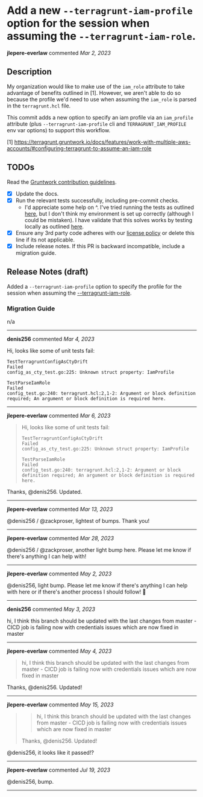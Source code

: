 # Add a new `--terragrunt-iam-profile` option for the session when assuming the `--terragrunt-iam-role`.

**jlepere-everlaw** commented *Mar 2, 2023*

## Description

My organization would like to make use of the `iam_role` attribute to take advantage of benefits outlined in [1]. However, we aren't able to do so because the profile we'd need to use when assuming the `iam_role` is parsed in the `terragrunt.hcl` file.

This commit adds a new option to specify an iam profile via an `iam_profile` attribute (plus `--terragrunt-iam-profile` cli and `TERRAGRUNT_IAM_PROFILE` env var options) to support this workflow.

[1] https://terragrunt.gruntwork.io/docs/features/work-with-multiple-aws-accounts/#configuring-terragrunt-to-assume-an-iam-role

## TODOs

Read the [Gruntwork contribution guidelines](https://gruntwork.notion.site/Gruntwork-Coding-Methodology-02fdcd6e4b004e818553684760bf691e).

- [x] Update the docs.
- [x] Run the relevant tests successfully, including pre-commit checks.
  - I'd appreciate some help on ^. I've tried running the tests as outlined [here](https://terragrunt.gruntwork.io/docs/community/contributing/#running-tests), but I don't think my environment is set up correctly (although I could be mistaken). I have validate that this solves works by testing locally as outlined [here](--terragrunt-iam-role "arn:aws:iam::730118560661:role/RELEASE_MIGRATION_SHUTDOWN-FUTURE").
- [x] Ensure any 3rd party code adheres with our [license policy](https://www.notion.so/gruntwork/Gruntwork-licenses-and-open-source-usage-policy-f7dece1f780341c7b69c1763f22b1378) or delete this line if its not applicable.
- [x] Include release notes. If this PR is backward incompatible, include a migration guide.

## Release Notes (draft)

<!-- One-line description of the PR that can be included in the final release notes. -->
Added a `--terragrunt-iam-profile` option to specify the profile for the session when assuming the [--terragrunt-iam-role](https://terragrunt.gruntwork.io/docs/reference/cli-options/#terragrunt-iam-role).

### Migration Guide

n/a
<br />
***


**denis256** commented *Mar 4, 2023*

Hi, looks like some of unit tests fail:
```
TestTerragruntConfigAsCtyDrift
Failed
config_as_cty_test.go:225: Unknown struct property: IamProfile
```

```
TestParseIamRole
Failed
config_test.go:240: terragrunt.hcl:2,1-2: Argument or block definition required; An argument or block definition is required here.
```
***

**jlepere-everlaw** commented *Mar 6, 2023*

> Hi, looks like some of unit tests fail:
> 
> ```
> TestTerragruntConfigAsCtyDrift
> Failed
> config_as_cty_test.go:225: Unknown struct property: IamProfile
> ```
> 
> ```
> TestParseIamRole
> Failed
> config_test.go:240: terragrunt.hcl:2,1-2: Argument or block definition required; An argument or block definition is required here.
> ```

Thanks, @denis256. Updated.
***

**jlepere-everlaw** commented *Mar 13, 2023*

@denis256 / @zackproser, lightest of bumps. Thank you!
***

**jlepere-everlaw** commented *Mar 28, 2023*

@denis256 / @zackproser, another light bump here. Please let me know if there's anything I can help with!
***

**jlepere-everlaw** commented *May 2, 2023*

@denis256, light bump. Please let me know if there's anything I can help with here or if there's another process I should follow! :pray: 
***

**denis256** commented *May 3, 2023*

hi, 
I think this branch should be updated with the last changes from master - CICD job is failing now with credentials issues which are now fixed in master
***

**jlepere-everlaw** commented *May 4, 2023*

> hi, I think this branch should be updated with the last changes from master - CICD job is failing now with credentials issues which are now fixed in master

Thanks, @denis256. Updated!
***

**jlepere-everlaw** commented *May 15, 2023*

> > hi, I think this branch should be updated with the last changes from master - CICD job is failing now with credentials issues which are now fixed in master
> 
> Thanks, @denis256. Updated!

@denis256, it looks like it passed!?
***

**jlepere-everlaw** commented *Jul 19, 2023*

@denis256, bump.
***

